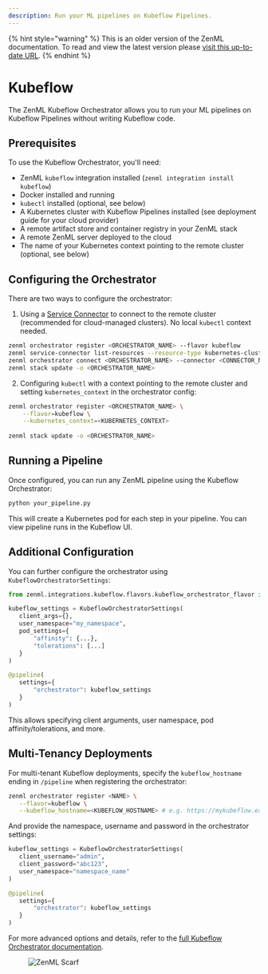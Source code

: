 ```yaml
---
description: Run your ML pipelines on Kubeflow Pipelines.
---
```


{% hint style="warning" %}
This is an older version of the ZenML documentation. To read and view the latest version please [visit this up-to-date URL](https://docs.zenml.io).
{% endhint %}


# Kubeflow

The ZenML Kubeflow Orchestrator allows you to run your ML pipelines on Kubeflow Pipelines without writing Kubeflow code. 

## Prerequisites

To use the Kubeflow Orchestrator, you'll need:

- ZenML `kubeflow` integration installed (`zenml integration install kubeflow`)
- Docker installed and running
- `kubectl` installed (optional, see below)
- A Kubernetes cluster with Kubeflow Pipelines installed (see deployment guide for your cloud provider)
- A remote artifact store and container registry in your ZenML stack
- A remote ZenML server deployed to the cloud
- The name of your Kubernetes context pointing to the remote cluster (optional, see below)

## Configuring the Orchestrator

There are two ways to configure the orchestrator:

1. Using a [Service Connector](../../how-to/infrastructure-deployment/auth-management/service-connectors-guide.md) to connect to the remote cluster (recommended for cloud-managed clusters). No local `kubectl` context needed.

```bash
zenml orchestrator register <ORCHESTRATOR_NAME> --flavor kubeflow
zenml service-connector list-resources --resource-type kubernetes-cluster -e  
zenml orchestrator connect <ORCHESTRATOR_NAME> --connector <CONNECTOR_NAME>
zenml stack update -o <ORCHESTRATOR_NAME>
```

2. Configuring `kubectl` with a context pointing to the remote cluster and setting `kubernetes_context` in the orchestrator config:

```bash  
zenml orchestrator register <ORCHESTRATOR_NAME> \
    --flavor=kubeflow \
    --kubernetes_context=<KUBERNETES_CONTEXT>
    
zenml stack update -o <ORCHESTRATOR_NAME>
```

## Running a Pipeline

Once configured, you can run any ZenML pipeline using the Kubeflow Orchestrator:

```python
python your_pipeline.py
```

This will create a Kubernetes pod for each step in your pipeline. You can view pipeline runs in the Kubeflow UI.

## Additional Configuration

You can further configure the orchestrator using `KubeflowOrchestratorSettings`:

```python
from zenml.integrations.kubeflow.flavors.kubeflow_orchestrator_flavor import KubeflowOrchestratorSettings

kubeflow_settings = KubeflowOrchestratorSettings(
   client_args={},  
   user_namespace="my_namespace",
   pod_settings={
       "affinity": {...},
       "tolerations": [...]
   }
)

@pipeline(
   settings={
       "orchestrator": kubeflow_settings
   }
)
```

This allows specifying client arguments, user namespace, pod affinity/tolerations, and more.

## Multi-Tenancy Deployments

For multi-tenant Kubeflow deployments, specify the `kubeflow_hostname` ending in `/pipeline` when registering the orchestrator:

```bash
zenml orchestrator register <NAME> \
   --flavor=kubeflow \
   --kubeflow_hostname=<KUBEFLOW_HOSTNAME> # e.g. https://mykubeflow.example.com/pipeline
```

And provide the namespace, username and password in the orchestrator settings:

```python
kubeflow_settings = KubeflowOrchestratorSettings(
   client_username="admin",
   client_password="abc123", 
   user_namespace="namespace_name"
)

@pipeline(
   settings={
       "orchestrator": kubeflow_settings
   }
)
```

For more advanced options and details, refer to the [full Kubeflow Orchestrator documentation](../../component-guide/orchestrators/kubeflow.md).

<!-- For scarf -->
<figure><img alt="ZenML Scarf" referrerpolicy="no-referrer-when-downgrade" src="https://static.scarf.sh/a.png?x-pxid=f0b4f458-0a54-4fcd-aa95-d5ee424815bc" /></figure>


